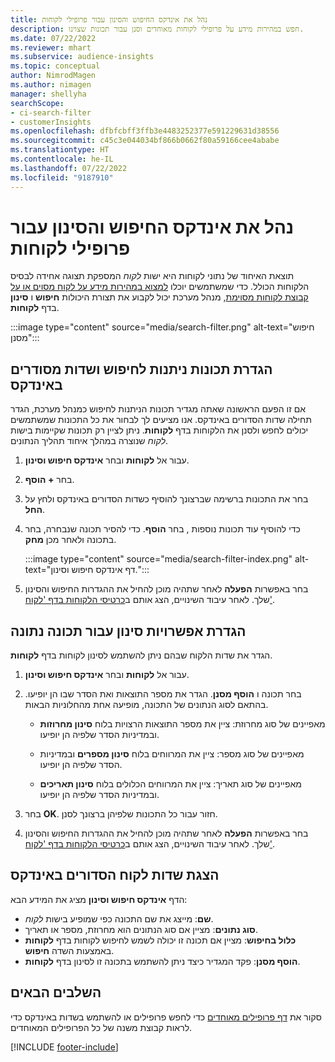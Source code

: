 ```yaml
---
title: נהל את אינדקס החיפוש והסינון עבור פרופילי לקוחות
description: חפש במהירות מידע על פרופילי לקוחות מאוחדים וסנן עבור תכונות שצוינו.
ms.date: 07/22/2022
ms.reviewer: mhart
ms.subservice: audience-insights
ms.topic: conceptual
author: NimrodMagen
ms.author: nimagen
manager: shellyha
searchScope:
- ci-search-filter
- customerInsights
ms.openlocfilehash: dfbfcbff3ffb3e4483252377e591229631d38556
ms.sourcegitcommit: c45c3e044034bf866b0662f80a59166cee4ababe
ms.translationtype: HT
ms.contentlocale: he-IL
ms.lasthandoff: 07/22/2022
ms.locfileid: "9187910"
---
```

# <a name="manage-the-search--filter-index-for-customer-profiles"></a>נהל את אינדקס החיפוש והסינון עבור פרופילי לקוחות

תוצאת האיחוד של נתוני לקוחות היא ישות *לקוח* המספקת תצוגה אחידה לבסיס הלקוחות הכולל. כדי שמשתמשים יוכלו [למצוא במהירות מידע על לקוח מסוים או על קבוצת לקוחות מסוימת](customer-profiles.md), מנהל מערכת יכול לקבוע את תצורת היכולות **חיפוש** ו **סינון** בדף **לקוחות**.

   :::image type="content" source="media/search-filter.png" alt-text="חיפוש מסנן":::

## <a name="define-searchable-attributes-and-indexed-fields"></a>הגדרת תכונות ניתנות לחיפוש ושדות מסודרים באינדקס

אם זו הפעם הראשונה שאתה מגדיר תכונות הניתנות לחיפוש כמנהל מערכת, הגדר תחילה שדות הסדורים באינדקס. אנו מציעים לך לבחור את כל התכונות שמשתמשים יכולים לחפש ולסנן את הלקוחות בדף **לקוחות**. ניתן לציין רק תכונות שקיימות בישות *לקוח* שנוצרה במהלך איחוד תהליך הנתונים.

1. עבור אל **לקוחות** ובחר **אינדקס חיפוש וסינון**.

1. בחר **+ הוסף**.

1. בחר את התכונות ברשימה שברצונך להוסיף כשדות הסדורים באינדקס ולחץ על **החל**.

1. כדי להוסיף עוד תכונות נוספות , בחר **הוסף**. כדי להסיר תכונה שנבחרה, בחר בתכונה ולאחר מכן **מחק**.

   :::image type="content" source="media/search-filter-index.png" alt-text="דף אינדקס חיפוש וסינון.":::

1. בחר באפשרות **הפעלה** לאחר שתהיה מוכן להחיל את ההגדרות החיפוש והסינון שלך. לאחר עיבוד השינויים, הצג אותם ב[כרטיסי הלקוחות בדף 'לקוח'](customer-profiles.md).

## <a name="define-filtering-options-for-a-given-attribute"></a>הגדרת אפשרויות סינון עבור תכונה נתונה

הגדר את שדות הלקוח שבהם ניתן להשתמש לסינון לקוחות בדף **לקוחות**.

1. עבור אל **לקוחות** ובחר **אינדקס חיפוש וסינון**.

1. בחר תכונה ו **הוסף מסנן**. הגדר את מספר התוצאות ואת הסדר שבו הן יופיעו. בהתאם לסוג הנתונים של התכונה, מופיעה אחת מהחלוניות הבאות.

   - מאפיינים של סוג מחרוזת: ציין את מספר התוצאות הרצויות בלוח **סינון מחרוזות** ובמדיניות הסדר שלפיה הן יופיעו.

   - מאפיינים של סוג מספר: ציין את המרווחים בלוח **סינון מספרים** ובמדיניות הסדר שלפיה הן יופיעו.

   - מאפיינים של סוג תאריך: ציין את המרווחים הכלולים בלוח **סינון תאריכים** ובמדיניות הסדר שלפיה הן יופיעו.

1. בחר **OK**. חזור עבור כל התכונות שלפיהן ברצונך לסנן.

1. בחר באפשרות **הפעלה** לאחר שתהיה מוכן להחיל את ההגדרות החיפוש והסינון שלך. לאחר עיבוד השינויים, הצג אותם ב[כרטיסי הלקוחות בדף 'לקוח'](customer-profiles.md).

## <a name="view-indexed-customer-fields"></a>הצגת שדות לקוח הסדורים באינדקס

הדף **אינדקס חיפוש וסינון** מציג את המידע הבא:

- **שם**: מייצג את שם התכונה כפי שמופיע בישות *לקוח*.
- **סוג נתונים**: מציין אם סוג הנתונים הוא מחרוזת, מספר או תאריך.
- **כלול בחיפוש**: מציין אם תכונה זו יכולה לשמש לחיפוש לקוחות בדף **לקוחות** באמצעות השדה **חיפוש**.
- **הוסף מסנן**: פקד המגדיר כיצד ניתן להשתמש בתכונה זו לסינון בדף **לקוחות**.

## <a name="next-steps"></a>‏‫השלבים הבאים‬

סקור את [דף פרופילים מאוחדים](customer-profiles.md) כדי לחפש פרופילים או להשתמש בשדות באינדקס כדי לראות קבוצת משנה של כל הפרופילים המאוחדים.

[!INCLUDE [footer-include](includes/footer-banner.md)]
